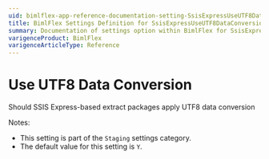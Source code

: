 ```yaml
---
uid: bimlflex-app-reference-documentation-setting-SsisExpressUseUTF8DataConversion
title: BimlFlex Settings Definition for SsisExpressUseUTF8DataConversion
summary: Documentation of settings option within BimlFlex for SsisExpressUseUTF8DataConversion
varigenceProduct: BimlFlex
varigenceArticleType: Reference
---
```


# Use UTF8 Data Conversion

Should SSIS Express-based extract packages apply UTF8 data conversion

Notes:
* This setting is part of the `Staging` settings category.
 * The default value for this setting is `Y`.